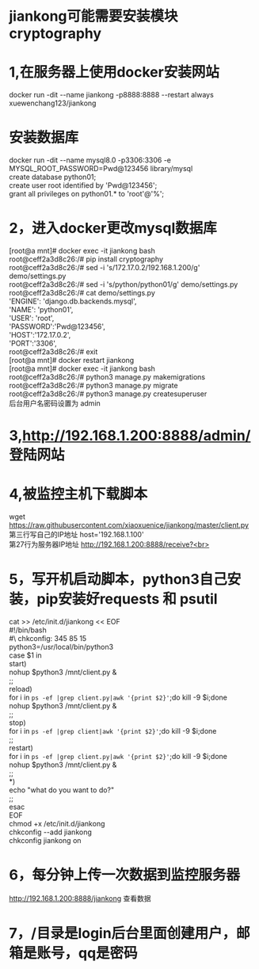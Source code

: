 # jiankong可能需要安装模块 cryptography
# 1,在服务器上使用docker安装网站<br>
docker run -dit --name  jiankong -p8888:8888 --restart always xuewenchang123/jiankong<br>
# 安装数据库<br>
docker run -dit --name mysql8.0  -p3306:3306 -e MYSQL_ROOT_PASSWORD=Pwd@123456 library/mysql<br>
create database python01;<br>
create user root identified by 'Pwd@123456';<br>
grant all privileges on python01.* to 'root'@'%';<br>
# 2，进入docker更改mysql数据库<br>
[root@a mnt]# docker exec  -it jiankong bash<br>
root@ceff2a3d8c26:/# pip install cryptography<br>
root@ceff2a3d8c26:/# sed -i 's/172.17.0.2/192.168.1.200/g' demo/settings.py <br>
root@ceff2a3d8c26:/# sed -i 's/python/python01/g' demo/settings.py <br>
root@ceff2a3d8c26:/# cat demo/settings.py <br>
        'ENGINE': 'django.db.backends.mysql',<br>
        'NAME': 'python01',<br>
        'USER': 'root',<br>
        'PASSWORD':'Pwd@123456',<br>
        'HOST':'172.17.0.2',<br>
        'PORT':'3306',<br>
root@ceff2a3d8c26:/# exit<br>
[root@a mnt]# docker restart jiankong<br>
[root@a mnt]# docker exec  -it jiankong bash<br>
root@ceff2a3d8c26:/# python3 manage.py makemigrations<br>
root@ceff2a3d8c26:/# python3 manage.py migrate<br>
root@ceff2a3d8c26:/# python3 manage.py createsuperuser  
后台用户名密码设置为 admin<br>

# 3,http://192.168.1.200:8888/admin/ 登陆网站<br>



# 4,被监控主机下载脚本<br>
wget https://raw.githubusercontent.com/xiaoxuenice/jiankong/master/client.py<br>
第三行写自己的IP地址        host='192.168.1.100'   <br>
第27行为服务器IP地址      http://192.168.1.200:8888/receive?<br>
# 5，写开机启动脚本，python3自己安装，pip安装好requests 和 psutil<br>
cat >> /etc/init.d/jiankong << EOF<br>
#!/bin/bash<br>
#\ chkconfig: 345 85 15<br>
python3=/usr/local/bin/python3<br>
case $1 in<br>
start)<br>
nohup $python3 /mnt/client.py &<br>
;;<br>
reload)<br>
for i in `ps -ef |grep client.py|awk '{print $2}'`;do kill -9 $i;done<br>
nohup $python3 /mnt/client.py &<br>
;;<br>
stop)<br>
for i in `ps -ef |grep client|awk '{print $2}'`;do kill -9 $i;done<br>
;;<br>
restart)<br>
for i in `ps -ef |grep client.py|awk '{print $2}'`;do kill -9 $i;done<br>
nohup $python3 /mnt/client.py &<br>
;;<br>
*)<br>
echo "what do you want to do?"<br>
;;<br>
esac<br>
EOF<br>
chmod +x /etc/init.d/jiankong<br>
chkconfig --add jiankong<br>
chkconfig jiankong on<br>

# 6，每分钟上传一次数据到监控服务器<br>
http://192.168.1.200:8888/jiankong  查看数据<br>
# 7，/目录是login后台里面创建用户，邮箱是账号，qq是密码<br>

